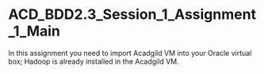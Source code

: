 # ACD_BDD2.3_Session_1_Assignment_1_Main
In this assignment you need to import Acadgild VM into your Oracle virtual box; Hadoop is already installed in the Acadgild VM. 
